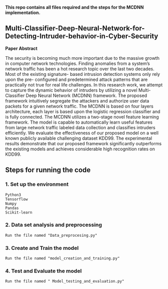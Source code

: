 **This repo contains all files required and the steps for the MCDNN implementation.**

## Multi-Classifier-Deep-Neural-Network-for-Detecting-Intruder-behavior-in-Cyber-Security
**Paper Abstract**


The security is becoming much more important due
to the massive growth in computer network technologies. Finding
anomalies from a system’s network traffic has been a hot research
topic over the last two decades. Most of the existing signature-
based intrusion detection systems only rely upon the pre-
configured and predetermined attack patterns that are practically
not true for real life challenges. In this research work, we attempt
to capture the dynamic behavior of intruders by utilizing a novel
Multi-Classifier Deep Neural Network (MCDNN) framework.
The proposed framework intuitively segregate the attackers and
authorize user data packets for a given network traffic. The
MCDNN is based on four layers architecture, each layer is based
upon the logistic regression classifier and is fully connected. The
MCDNN utilizes a two-stage novel feature learning framework.
The model is capable to automatically learn useful features
from large network traffic labeled data collection and classifies
intruders efficiently. We evaluate the effectiveness of our proposed
model on a well known publicly available challenging dataset
KDD99. The experimental results demonstrate that our proposed
framework significantly outperforms the existing models and
achieves considerable high recognition rates on KDD99.

## Steps for running the code

### 1. Set up the environment

    Python3
    Tensorflow
    Numpy
    Pandas
    Scikit-learn

### 2. Data set analysis and preprocessing
    Run the file named "Data_preprocesing.py"
### 3. Create and Train the model
    Run the file named "model_creation_and_training.py"
### 4. Test and Evaluate the model
    Run the file named " Model_testing_and_evaluation.py"  


